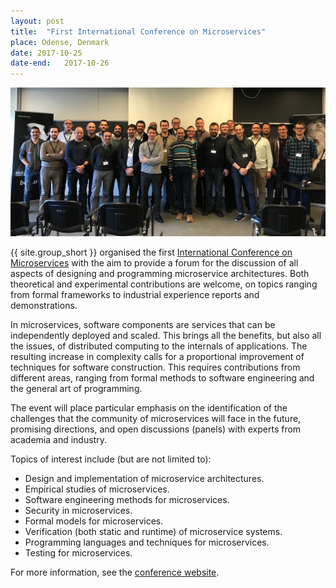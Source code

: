```yaml
---
layout: post
title:  "First International Conference on Microservices"
place: Odense, Denmark
date: 2017-10-25
date-end:   2017-10-26
---
```

<img class="img-fluid mx-auto d-block" src="/images/posts/microservices-2017-group.jpg">

{{ site.group_short }} organised the first [International Conference on Microservices](http://conf-micro.services/) with the aim to provide a forum for the discussion of all aspects of designing and programming microservice architectures. Both theoretical and experimental contributions are welcome, on topics ranging from formal frameworks to industrial experience reports and demonstrations.

<!--more-->

In microservices, software components are services that can be independently deployed and scaled. This brings all the benefits, but also all the issues, of distributed computing to the internals of applications. The resulting increase in complexity calls for a proportional improvement of techniques for software construction. This requires contributions from different areas, ranging from formal methods to software engineering and the general art of programming.

The event will place particular emphasis on the identification of the challenges that the community of microservices will face in the future, promising directions, and open discussions (panels) with experts from academia and industry.

Topics of interest include (but are not limited to):

* Design and implementation of microservice architectures.
* Empirical studies of microservices.
* Software engineering methods for microservices.
* Security in microservices.
* Formal models for microservices.
* Verification (both static and runtime) of microservice systems.
* Programming languages and techniques for microservices.
* Testing for microservices.

For more information, see the [conference website](http://conf-micro.services/).